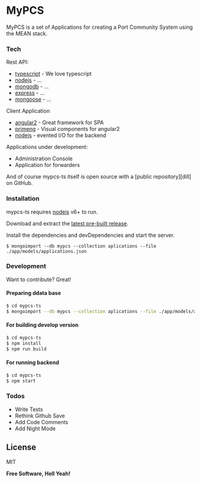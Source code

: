# MyPCS

MyPCS is a set of Applications for creating a Port Community System using the MEAN stack. 

### Tech
Rest API:
* [typescript] - We love typescript 
* [nodejs] - ...
* [mongodb] - ...
* [express] - ...
* [mongoose] - ...

Client Application
* [angular2] - Great framework for SPA
* [primeng] - Visual components for angular2
* [nodejs] - evented I/O for the backend

Applications under development:
  - Administration Console
  - Application for forwarders

And of course mypcs-ts itself is open source with a [public repository][dill]
 on GitHub.

### Installation

mypcs-ts requires [nodejs](https://nodejs.org/) v6+ to run.

Download and extract the [latest pre-built release](https://github.com/tetio/mypcs-ts).

Install the dependencies and devDependencies and start the server.



```
$ mongoimport --db mypcs --collection aplications --file ./app/models/applications.json
```

### Development

Want to contribute? Great!


#### Preparing ddata base
```sh
$ cd mypcs-ts
$ mongoimport --db mypcs --collection aplications --file ./app/models/applications.json
```


#### For building develop version

```sh
$ cd mypcs-ts
$ npm install 
$ npm run build
```

#### For running backend

```sh
$ cd mypcs-ts
$ npm start

```



### Todos

 - Write Tests
 - Rethink Github Save
 - Add Code Comments
 - Add Night Mode

License
----

MIT


**Free Software, Hell Yeah!**

[//]: # (These are reference links used in the body of this note and get stripped out when the markdown processor does its job. There is no need to format nicely because it shouldn't be seen. Thanks SO - http://stackoverflow.com/questions/4823468/store-comments-in-markdown-syntax)

   [typescript]: <http://.typescriptlang.org>
   [nodejs]: <http://nodejs.com>
   [mongodb]: <http://mongodb.com>
   [mongoose]: <http:/http://mongoosejs.com/>
   [express]: <http://expressjs.com>
   [angular2]: <http://angular.io>
   [primeng]: <http:/http://primefaces.org/primeng/>   
